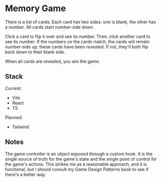 # Memory Game

There is a list of cards. Each card has two sides: one is blank, the other has a number. All cards start number-side down.

Click a card to flip it over and see its number. Then, click another card to see its number. If the numbers on the cards match, the cards will remain number-side up; these cards have been *revealed*. If not, they'll both flip back down to their blank side.

When all cards are revealed, you win the game.

## Stack

Current:
- Vite
- React
- TS

Planned:
- Tailwind

## Notes

The game controller is an object exposed through a custom hook. It is the single source of truth for the game's state and the single point of control for the game's actions. This strikes me as a reasonable approach, and it is functional, but I should consult my Game Design Patterns book to see if there's a better way.
